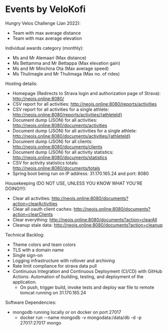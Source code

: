 # Events by VeloKofi

Hungry Velos Challenge (Jan 2022):
- Team with max average distance
- Team with max average elevation

Individual awards category (monthly):
- Ms and Mr Alemaari (Max distance)
- Ms Bettamma and Mr Bettappa (Max elevation gain)
- Ms and Mr Minchina Ota (Max average speed)
- Ms Thulimagle and Mr Thulimaga (Max no. of rides)

Hosting details:
- Homepage (Redirects to Strava login and authorization page of Strava): http://neois.online:8080/
- CSV report for all activities: http://neois.online:8080/reports/activities
- CSV report for all activities for a single athlete: http://neois.online:8080/reports/activities/{athleteId}
- Document dump (JSON) for all activities: http://neois.online:8080/documents/activities
- Document dump (JSON) for all activities for a single athlete: http://neois.online:8080/documents/activities/{athleteId}
- Document dump (JSON) for all clients: http://neois.online:8080/documents/clients
- Document dump (JSON) for all activity statistics: http://neois.online:8080/documents/statistics
- CSV for activity statistics totals: http://neois.online:8080/documents/totals
- Spring boot being run on IP address: 31.170.165.24 and port: 8080

Housekeeping (DO NOT USE, UNLESS YOU KNOW WHAT YOU'RE DOING!!!):
- Clear all activities: http://neois.online:8080/documents?action=clearActivities
- Clear all oauth client caches: http://neois.online:8080/documents?action=clearClients
- Clear everything: http://neois.online:8080/documents?action=clearAll
- Cleanup stale data: http://neois.online:8080/documents?action=cleanup

Technical Backlog:
- Theme colors and team colors
- TLS with a domain name
- Single sign-on
- Logging infrastructure with rollover and archiving
- Rate limit compliance for strava data pull
- Continuous Integration and Continuous Deployment (CI/CD) with GitHub Actions: Automation of building, testing, and deployment of the application.
  - On push, trigger build, invoke tests and deploy war file to remote tomcat running on 31.170.165.24 

Software Dependencies:
- mongodb running locally or on docker on port 27017
  - docker run --name mongodb -v mongodata:/data/db -d -p 27017:27017 mongo
